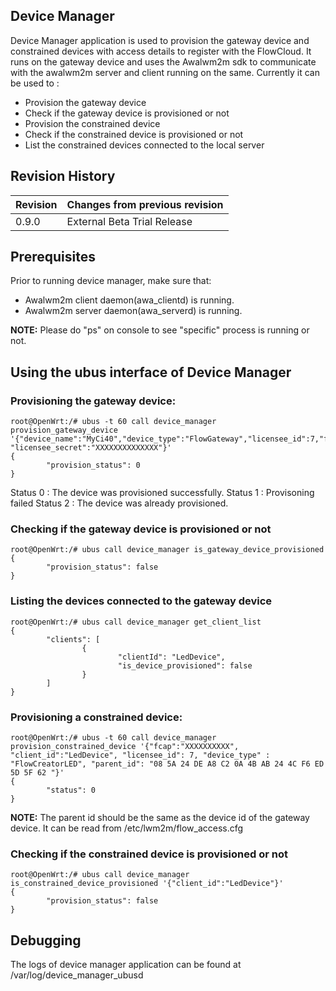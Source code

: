## Device Manager
Device Manager application is used to provision the gateway device and constrained devices with access details to register with the FlowCloud. It runs on the gateway device and uses the Awalwm2m sdk to communicate with the awalwm2m server and client running on the same.
Currently it can be used to :
- Provision the gateway device
- Check if the gateway device is provisioned or not
- Provision the constrained device
- Check if the constrained device is provisioned or not
- List the constrained devices connected to the local server

## Revision History
| Revision  | Changes from previous revision |
| :----     | :------------------------------|
| 0.9.0     | External Beta Trial Release    |

## Prerequisites
Prior to running device manager, make sure that:
- Awalwm2m client daemon(awa_clientd) is running.
- Awalwm2m server daemon(awa_serverd) is running.

**NOTE:** Please do "ps" on console to see "specific" process is running or not.

## Using the ubus interface of Device Manager
### Provisioning the gateway device:

```
root@OpenWrt:/# ubus -t 60 call device_manager provision_gateway_device '{"device_name":"MyCi40","device_type":"FlowGateway","licensee_id":7,"fcap":"XXXXXXXXXX", "licensee_secret":"XXXXXXXXXXXXXX"}'
{
        "provision_status": 0
}
```
Status 0 : The device was provisioned successfully.
Status 1 : Provisoning failed
Status 2 : The device was already provisioned.

### Checking if the gateway device is provisioned or not
```
root@OpenWrt:/# ubus call device_manager is_gateway_device_provisioned
{
        "provision_status": false
}
```

### Listing the devices connected to the gateway device
```
root@OpenWrt:/# ubus call device_manager get_client_list
{
        "clients": [
                {
                        "clientId": "LedDevice",
                        "is_device_provisioned": false
                }
        ]
}
```

### Provisioning a constrained device:
```
root@OpenWrt:/# ubus -t 60 call device_manager provision_constrained_device '{"fcap":"XXXXXXXXXX", "client_id":"LedDevice", "licensee_id": 7, "device_type" : "FlowCreatorLED", "parent_id": "08 5A 24 DE A8 C2 0A 4B AB 24 4C F6 ED 5D 5F 62 "}'
{
        "status": 0
}
```
**NOTE:** The parent id should be the same as the device id of the gateway device. It can be read from /etc/lwm2m/flow_access.cfg

### Checking if the constrained device is provisioned or not
```
root@OpenWrt:/# ubus call device_manager is_constrained_device_provisioned '{"client_id":"LedDevice"}'
{
        "provision_status": false
}

```

## Debugging

The logs of device manager application can be found at /var/log/device_manager_ubusd
